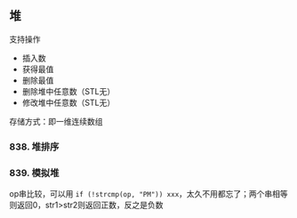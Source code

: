 ## 堆

支持操作

- 插入数
- 获得最值
- 删除最值
- 删除堆中任意数（STL无）
- 修改堆中任意数（STL无）

存储方式：即一维连续数组

### 838. 堆排序

### 839. 模拟堆

op串比较，可以用 `if (!strcmp(op, "PM")) xxx`，太久不用都忘了；两个串相等则返回0，str1>str2则返回正数，反之是负数
